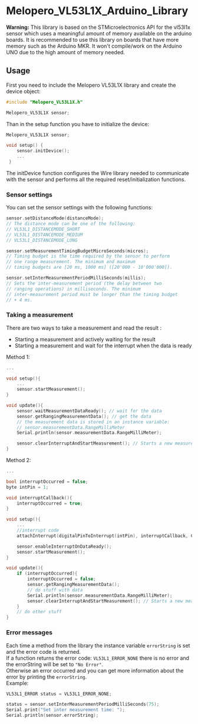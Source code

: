 # Melopero_VL53L1X_Arduino_Library

**Warning:** This library is based on the STMicroelectronics API for the vl53l1x sensor which uses a meaningful amount of memory available on the arduino boards. It is recommended to use this library on boards that have more memory such as the Arduino MKR. It won't compile/work on the Arduino UNO due to the high amount of memory needed.

## Usage

First you need to include the Melopero VL53L1X library and create the device object:  

```C++
#include "Melopero_VL53L1X.h"

Melopero_VL53L1X sensor; 

```

Than in the setup function you have to initialize the device:

```C++
Melopero_VL53L1X sensor;

void setup() {
    sensor.initDevice();
    ...
 }

 ```

The initDevice function configures the Wire library needed to communicate with the sensor and performs all the required reset/initialization functions.

### Sensor settings

You can set the sensor settings with the following functions:  

```C++
sensor.setDistanceMode(distanceMode);
// The distance mode can be one of the following:
// VL53L1_DISTANCEMODE_SHORT
// VL53L1_DISTANCEMODE_MEDIUM
// VL53L1_DISTANCEMODE_LONG

sensor.setMeasurementTimingBudgetMicroSeconds(micros);
// Timing budget is the time required by the sensor to perform 
// one range measurement. The minimum and maximum 
// timing budgets are [20 ms, 1000 ms] ([20'000 - 10'000'000]).

sensor.setInterMeasurementPeriodMilliSeconds(millis);
// Sets the inter-measurement period (the delay between two 
// ranging operations) in milliseconds. The minimum 
// inter-measurement period must be longer than the timing budget
// + 4 ms.

```

### Taking a measurement

There are two ways to take a measurement and read the result :
  * Starting a measurement and actively waiting for the result
  * Starting a measurement and wait for the interrupt when the data is ready

Method 1:

```C++
...

void setup(){
    ...
    sensor.startMeasurement();
}

void update(){
    sensor.waitMeasurementDataReady(); // wait for the data
    sensor.getRangingMeasurementData(); // get the data
    // the measurement data is stored in an instance variable:
    // sensor.measurementData.RangeMilliMeter
    Serial.println(sensor.measurementData.RangeMilliMeter);

    sensor.clearInterruptAndStartMeasurement(); // Starts a new measurement cycle
}

```

Method 2:

```C++
...

bool interruptOccurred = false;
byte intPin = 1;

void interruptCallback(){
    interruptOccurred = true;
}

void setup(){
    ...
    //interrupt code
    attachInterrupt(digitalPinToInterrupt(intPin), interruptCallback, CHANGE);

    sensor.enableInterruptOnDataReady();
    sensor.startMeasurement();
}

void update(){
    if (interruptOccurred){
        interruptOccurred = false;
        sensor.getRangingMeasurementData();
        // do stuff with data
        Serial.println(sensor.measurementData.RangeMilliMeter);
        sensor.clearInterruptAndStartMeasurement(); // Starts a new measurement cycle
    }
    // do other stuff
}

```

### Error messages

Each time a method from the library the instance variable `errorString` is set and the error code is returned.  
If a function returns the error code: `VL53L1_ERROR_NONE` there is no error and the errorString will be set to `"No Error"`.  
Otherwise an error occurred and you can get more information about the error by printing the `errorString`.  
Example:

```C++
VL53L1_ERROR status = VL53L1_ERROR_NONE;

status = sensor.setInterMeasurementPeriodMilliSeconds(75);
Serial.print("Set inter measurement time: ");
Serial.println(sensor.errorString);

```
